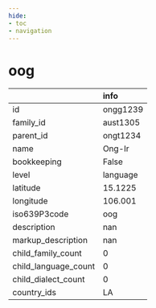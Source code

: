 ```yaml
---
hide:
- toc
- navigation
---
```

# oog
|                      | info     |
|:---------------------|:---------|
| id                   | ongg1239 |
| family_id            | aust1305 |
| parent_id            | ongt1234 |
| name                 | Ong-Ir   |
| bookkeeping          | False    |
| level                | language |
| latitude             | 15.1225  |
| longitude            | 106.001  |
| iso639P3code         | oog      |
| description          | nan      |
| markup_description   | nan      |
| child_family_count   | 0        |
| child_language_count | 0        |
| child_dialect_count  | 0        |
| country_ids          | LA       |